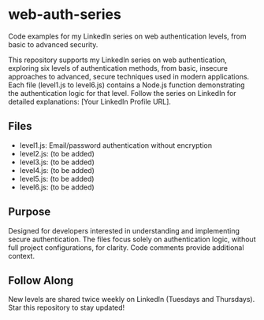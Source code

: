 # web-auth-series
Code examples for my LinkedIn series on web authentication levels, from basic to advanced security.

This repository supports my LinkedIn series on web authentication, exploring six levels of authentication methods, from basic, insecure approaches to advanced, secure techniques used in modern applications. Each file (level1.js to level6.js) contains a Node.js function demonstrating the authentication logic for that level. Follow the series on LinkedIn for detailed explanations: [Your LinkedIn Profile URL].

## Files
- level1.js: Email/password authentication without encryption
- level2.js: (to be added)
- level3.js: (to be added)
- level4.js: (to be added)
- level5.js: (to be added)
- level6.js: (to be added)

## Purpose
Designed for developers interested in understanding and implementing secure authentication. The files focus solely on authentication logic, without full project configurations, for clarity. Code comments provide additional context.

## Follow Along
New levels are shared twice weekly on LinkedIn (Tuesdays and Thursdays). Star this repository to stay updated!
